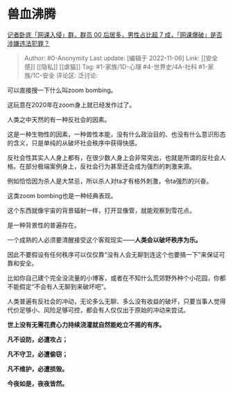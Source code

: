 # 兽血沸腾
[记者卧底「网课入侵」群，群员 00 后居多，男性占比超 7 成，「网课爆破」是否涉嫌违法犯罪？](https://www.zhihu.com/question/564787315/answer/2746165995)

> Author: #0-Anonymity
> Last update: [编辑于 2022-11-06]
> Link: [[安全感]] [[隐私]] [[虐猫]]
> Tag: #1-家族/1D-心理 #4-世界史/4A-社科 #1-家族/1C-安全
> 评论区:
> 泛讨论:

可以直接搜一下什么叫zoom bombing。

这玩意在2020年在zoom身上就已经发作过了。

人类之中天然的有一种反社会的因素。

这是一种生物性的因素，一种兽性本能，没有什么政治目的、也没有什么意识形态的含义，只是单纯的从破坏社会秩序中获得快感。

反社会性其实人人身上都有，在很少数人身上会非常突出，也就是所谓的反社会人格。在部分极端案例身上，反社会行为甚至还会成为强烈的刺激来源。

例如恰恰因为杀人是大禁忌，所以杀人对ta才有格外刺激，令ta强烈的兴奋。

这类zoom bombing也是一种经典表现。

这个东西就像宇宙的背景辐射一样，打开显像管，就能观察到雪花点。

是一种背景性的普遍存在。

一个成熟的人必须要清醒接受这个客观现实——**人类会以破坏秩序为乐。**

因此不要假设有任何秩序可以仅仅靠“没有人会无聊到连这个也要搞一下”来保证可靠和安全。

比如你自己建个完全没流量的小博客，或者在不知什么荒郊野外种个小花园，你都不能假定“不会有人无聊到来破坏吧”。

人类普遍有反社会的冲动，无论多么无聊、多么没有收益的破坏，只要当事人觉得代价足够小、风险足够可控，都会有人仅仅出于原始的冲动来尝试。

**世上没有无需花费心力持续浇灌就自然能屹立不摇的有序。**

**凡不设防，必遭攻占；**

**凡不守卫，必遭偷窃；**

**凡不维护，必遭损毁。**

**今夜如是，夜夜皆然。**
